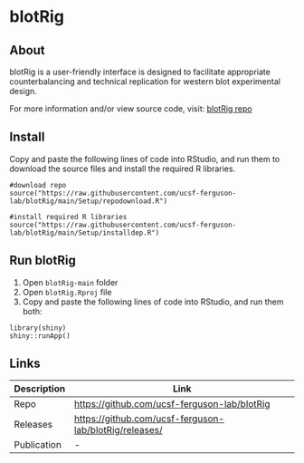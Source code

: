 # blotRig

## About

blotRig is a user-friendly interface is designed to facilitate appropriate counterbalancing and technical replication for western blot experimental design.

For more information and/or view source code, visit: [blotRig repo](https://github.com/ucsf-ferguson-lab/blotRig)

## Install

Copy and paste the following lines of code into RStudio, and run them to download the source files and install the required R libraries.

```{r}
#download repo
source("https://raw.githubusercontent.com/ucsf-ferguson-lab/blotRig/main/Setup/repodownload.R")

#install required R libraries
source("https://raw.githubusercontent.com/ucsf-ferguson-lab/blotRig/main/Setup/installdep.R")
```

## Run blotRig

1. Open `blotRig-main` folder 
2. Open `blotRig.Rproj` file
3. Copy and paste the following lines of code into RStudio, and run them both:

```{r}
library(shiny)
shiny::runApp()
```

## Links

|Description|Link|
|---|---|
|Repo|https://github.com/ucsf-ferguson-lab/blotRig|
|Releases|https://github.com/ucsf-ferguson-lab/blotRig/releases/|
|Publication|-|
